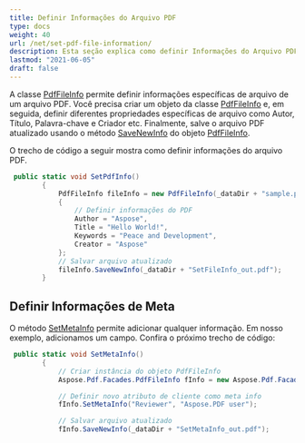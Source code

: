 ```yaml
---
title: Definir Informações do Arquivo PDF
type: docs
weight: 40
url: /net/set-pdf-file-information/
description: Esta seção explica como definir Informações do Arquivo PDF com Aspose.PDF Facades.
lastmod: "2021-06-05"
draft: false
---
```


A classe [PdfFileInfo](https://reference.aspose.com/pdf/net/aspose.pdf.facades/pdffileinfo) permite definir informações específicas de arquivo de um arquivo PDF. Você precisa criar um objeto da classe [PdfFileInfo](https://reference.aspose.com/pdf/net/aspose.pdf.facades/pdffileinfo) e, em seguida, definir diferentes propriedades específicas de arquivo como Autor, Título, Palavra-chave e Criador etc. Finalmente, salve o arquivo PDF atualizado usando o método [SaveNewInfo](https://reference.aspose.com/pdf/net/aspose.pdf.facades.pdffileinfo/savenewinfo/methods/1) do objeto [PdfFileInfo](https://reference.aspose.com/pdf/net/aspose.pdf.facades/pdffileinfo).

O trecho de código a seguir mostra como definir informações do arquivo PDF.

```csharp
 public static void SetPdfInfo()
        {
            PdfFileInfo fileInfo = new PdfFileInfo(_dataDir + "sample.pdf")
            {
                // Definir informações do PDF
                Author = "Aspose",
                Title = "Hello World!",
                Keywords = "Peace and Development",
                Creator = "Aspose"
            };
            // Salvar arquivo atualizado
            fileInfo.SaveNewInfo(_dataDir + "SetFileInfo_out.pdf");
        }
```

## Definir Informações de Meta

O método [SetMetaInfo](https://reference.aspose.com/pdf/net/aspose.pdf.facades/pdffileinfo/methods/setmetainfo) permite adicionar qualquer informação. Em nosso exemplo, adicionamos um campo. Confira o próximo trecho de código:

```csharp
 public static void SetMetaInfo()
        {
            // Criar instância do objeto PdfFileInfo
            Aspose.Pdf.Facades.PdfFileInfo fInfo = new Aspose.Pdf.Facades.PdfFileInfo(_dataDir + "sample.pdf");

            // Definir novo atributo de cliente como meta info
            fInfo.SetMetaInfo("Reviewer", "Aspose.PDF user");

            // Salvar arquivo atualizado
            fInfo.SaveNewInfo(_dataDir + "SetMetaInfo_out.pdf");
```